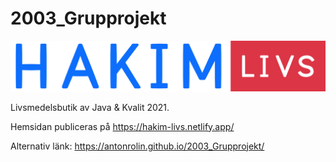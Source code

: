 # 2003_Grupprojekt

![Logo](images/LogoV3.png)

Livsmedelsbutik av Java & Kvalit 2021.

Hemsidan publiceras på https://hakim-livs.netlify.app/

Alternativ länk: https://antonrolin.github.io/2003_Grupprojekt/
